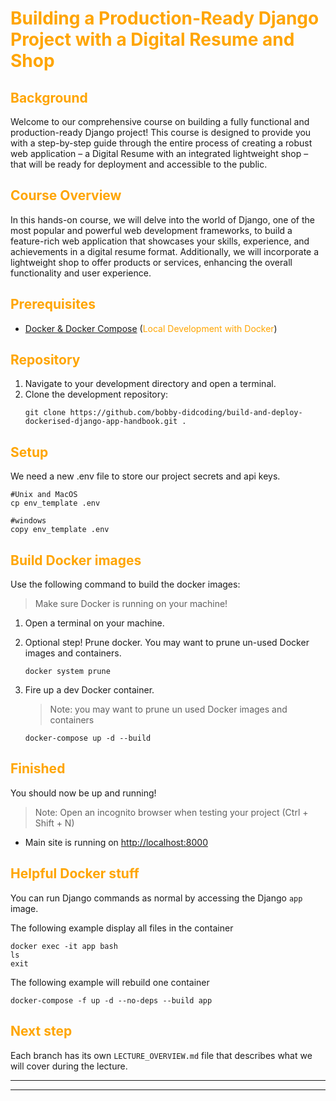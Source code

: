 # <span style="color:orange">Building a Production-Ready Django Project with a Digital Resume and Shop</span>

## <span style="color:orange">Background</span>
Welcome to our comprehensive course on building a fully functional and production-ready Django project! This course is designed to provide you with a step-by-step guide through the entire process of creating a robust web application – a Digital Resume with an integrated lightweight shop – that will be ready for deployment and accessible to the public.

## <span style="color:orange">Course Overview</span>
In this hands-on course, we will delve into the world of Django, one of the most popular and powerful web development frameworks, to build a feature-rich web application that showcases your skills, experience, and achievements in a digital resume format. Additionally, we will incorporate a lightweight shop to offer products or services, enhancing the overall functionality and user experience.



## <span style="color:orange">Prerequisites<span>
* [Docker & Docker Compose](https://docs.docker.com/desktop/) (<span style="color:orange">Local Development with Docker</span>)


## <span style="color:orange">Repository<span>
1. Navigate to your development directory and open a terminal.
2. Clone the development repository:
    ```
    git clone https://github.com/bobby-didcoding/build-and-deploy-dockerised-django-app-handbook.git .
    ```


## <span style="color:orange">Setup<span>
We need a new .env file to store our project secrets and api keys.

```
#Unix and MacOS
cp env_template .env

#windows
copy env_template .env
```

## <span style="color:orange">Build Docker images<span>

Use the following command to build the docker images:
> Make sure Docker is running on your machine!

1. Open a terminal on your machine.

2. Optional step! Prune docker.
    You may want to prune un-used Docker images and containers.
    ```
    docker system prune
    ```

3. Fire up a dev Docker container.
    > Note: you may want to prune un used Docker images and containers
    ```
    docker-compose up -d --build
    ```

## <span style="color:orange">Finished<span>

You should now be up and running!
>Note: Open an incognito browser when testing your project (Ctrl + Shift + N)

* Main site is running on [http://localhost:8000](http://localhost:8000)


## <span style="color:orange">Helpful Docker stuff<span>
You can run Django commands as normal by accessing the Django `app` image.

The following example display all files in the container

```
docker exec -it app bash
ls
exit
```

The following example will rebuild one container
```
docker-compose -f up -d --no-deps --build app
```

## <span style="color:orange">Next step<span>

Each branch has its own `LECTURE_OVERVIEW.md` file that describes what we will cover during the lecture.

***
***
